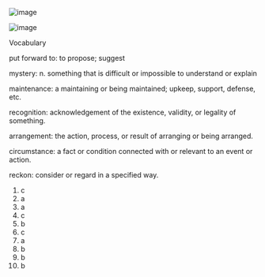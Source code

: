 ![image](https://github.com/jeuneseven/ReadingNotes/assets/8426758/bb164366-526e-4f5b-8040-a7a0b9730d0e)

![image](https://github.com/jeuneseven/ReadingNotes/assets/8426758/26b41514-18bd-456f-a2cb-5b34dd0f6805)

Vocabulary

put forward to: to propose; suggest

mystery: n. something that is difficult or impossible to understand or explain

maintenance: a maintaining or being maintained; upkeep, support, defense, etc.

recognition: acknowledgement of the existence, validity, or legality of something.

arrangement: the action, process, or result of arranging or being arranged.

circumstance: a fact or condition connected with or relevant to an event or action.

reckon: consider or regard in a specified way.

1. c
2. a
3. a
4. c
5. b
6. c
7. a
8. b
9. b
10. b
